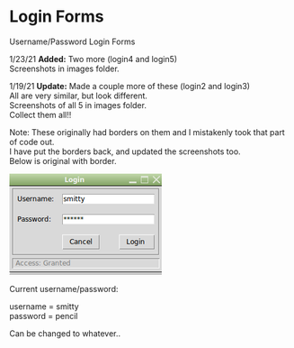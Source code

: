 # Login Forms
Username/Password Login Forms 

1/23/21 **Added:** Two more (login4 and login5)  
Screenshots in images folder.  


1/19/21 **Update:** Made a couple more of these (login2 and login3)  
All are very similar, but look different.  
Screenshots of all 5 in images folder.  
Collect them all!!  

Note: These originally had borders on them and I mistakenly took that part of code out.  
I have put the borders back, and updated the screenshots too.   
Below is original with border.

![Screenshot](login.png)
  
  Current username/password:  
  
  username = smitty  
  password = pencil  
  
  Can be changed to whatever..
  
  
